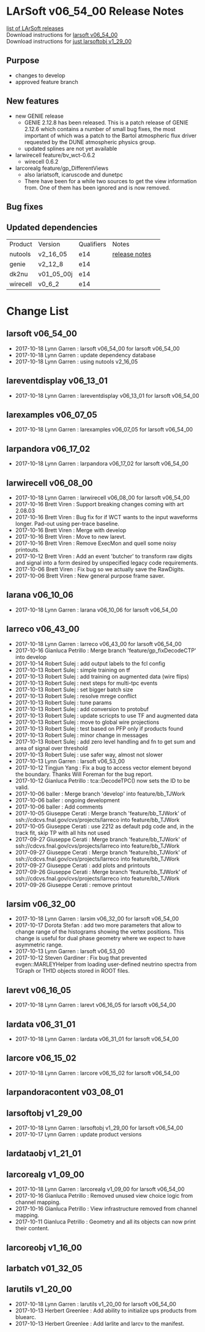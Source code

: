 # LArSoft v06_54_00 Release Notes



[list of LArSoft releases](LArSoft_release_list)  
Download instructions for [larsoft v06_54_00](https://scisoft.fnal.gov/scisoft/bundles/larsoft/v06_54_00/larsoft-v06_54_00.html)  
Download instructions for [just larsoftobj v1_29_00](https://scisoft.fnal.gov/scisoft/bundles/larsoftobj/v1_29_00/larsoftobj-v1_29_00.html)

## Purpose

-   changes to develop
-   approved feature branch

## New features

-   new GENIE release
    -   GENIE 2.12.8 has been released. This is a patch release of GENIE 2.12.6 which contains a number of small bug fixes, the most important of which was a patch to the Bartol atmospheric flux driver requested by the DUNE atmospheric physics group.
    -   updated splines are not yet available
-   larwirecell feature/bv_wct-0.6.2
    -   wirecell 0.6.2
-   larcorealg feature/gp_DifferentViews
    -   also lariatsoft, icaruscode and dunetpc
    -   There have been for a while two sources to get the view information from. One of them has been ignored and is now removed.

## Bug fixes

## Updated dependencies

|          |            |            |                                                             |                   |
|----------|------------|------------|-------------------------------------------------------------|-------------------|
| Product  | Version    | Qualifiers | Notes                                                       |                   |
| nutools  | v2_16_05   | e14        | [ release notes](https://cdcvs.fnal.gov/redmine/projects/nutools/wiki/NuTools_Release_Notes#nutools-v2_16_05-10162017 ) |
| genie    | v2_12_8    | e14        |                                                             |                   |
| dk2nu    | v01_05_00j | e14        |                                                             |                   |
| wirecell | v0_6_2    | e14        |                                                             |                   |

# Change List

## larsoft v06_54_00

-   2017-10-18 Lynn Garren : larsoft v06_54_00 for larsoft v06_54_00
-   2017-10-18 Lynn Garren : update dependency database
-   2017-10-18 Lynn Garren : using nutools v2_16_05

## lareventdisplay v06_13_01

-   2017-10-18 Lynn Garren : lareventdisplay v06_13_01 for larsoft v06_54_00

## larexamples v06_07_05

-   2017-10-18 Lynn Garren : larexamples v06_07_05 for larsoft v06_54_00

## larpandora v06_17_02

-   2017-10-18 Lynn Garren : larpandora v06_17_02 for larsoft v06_54_00

## larwirecell v06_08_00

-   2017-10-18 Lynn Garren : larwirecell v06_08_00 for larsoft v06_54_00
-   2017-10-16 Brett Viren : Support breaking changes coming with art 2.08.03
-   2017-10-16 Brett Viren : Bug fix for if WCT wants to the input waveforms longer. Pad-out using per-trace baseline.
-   2017-10-16 Brett Viren : Merge with develop
-   2017-10-16 Brett Viren : Move to new larevt.
-   2017-10-16 Brett Viren : Remove ExecMon and quell some noisy printouts.
-   2017-10-12 Brett Viren : Add an event 'butcher' to transform raw digits and signal into a form desired by unspecified legacy code requirements.
-   2017-10-06 Brett Viren : Fix bug so we actually save the RawDigits.
-   2017-10-06 Brett Viren : New general purpose frame saver.

## larana v06_10_06

-   2017-10-18 Lynn Garren : larana v06_10_06 for larsoft v06_54_00

## larreco v06_43_00

-   2017-10-18 Lynn Garren : larreco v06_43_00 for larsoft v06_54_00
-   2017-10-16 Gianluca Petrillo : Merge branch 'feature/gp_fixDecodeCTP' into develop
-   2017-10-14 Robert Sulej : add output labels to the fcl config
-   2017-10-13 Robert Sulej : simple training on tf
-   2017-10-13 Robert Sulej : add training on augmented data (wire flips)
-   2017-10-13 Robert Sulej : next steps for multi-tpc events
-   2017-10-13 Robert Sulej : set bigger batch size
-   2017-10-13 Robert Sulej : resolve mrege conflict
-   2017-10-13 Robert Sulej : tune params
-   2017-10-13 Robert Sulej : add conversion to protobuf
-   2017-10-13 Robert Sulej : update scricpts to use TF and augmented data
-   2017-10-13 Robert Sulej : move to global wire projections
-   2017-10-13 Robert Sulej : test based on PFP only if products found
-   2017-10-13 Robert Sulej : minor change in messages
-   2017-10-13 Robert Sulej : add zero level handling and fn to get sum and area of signal over threshold
-   2017-10-13 Robert Sulej : use safer way, almost not slower
-   2017-10-13 Lynn Garren : larsoft v06_53_00
-   2017-10-12 Tingjun Yang : Fix a bug to access vector element beyond the boundary. Thanks Will Foreman for the bug report.
-   2017-10-12 Gianluca Petrillo : tca::DecodeTPC() now sets the ID to be valid.
-   2017-10-06 baller : Merge branch 'develop' into feature/bb_TJWork
-   2017-10-06 baller : ongoing development
-   2017-10-06 baller : Add comments
-   2017-10-05 Giuseppe Cerati : Merge branch 'feature/bb_TJWork' of ssh://cdcvs.fnal.gov/cvs/projects/larreco into feature/bb_TJWork
-   2017-10-05 Giuseppe Cerati : use 2212 as default pdg code and, in the track fit, skip TP with all hits not used
-   2017-09-27 Giuseppe Cerati : Merge branch 'feature/bb_TJWork' of ssh://cdcvs.fnal.gov/cvs/projects/larreco into feature/bb_TJWork
-   2017-09-27 Giuseppe Cerati : Merge branch 'feature/bb_TJWork' of ssh://cdcvs.fnal.gov/cvs/projects/larreco into feature/bb_TJWork
-   2017-09-27 Giuseppe Cerati : add plots and printouts
-   2017-09-26 Giuseppe Cerati : Merge branch 'feature/bb_TJWork' of ssh://cdcvs.fnal.gov/cvs/projects/larreco into feature/bb_TJWork
-   2017-09-26 Giuseppe Cerati : remove printout

## larsim v06_32_00

-   2017-10-18 Lynn Garren : larsim v06_32_00 for larsoft v06_54_00
-   2017-10-17 Dorota Stefan : add two more parameters that allow to change range of the histograms showing the vertex positions. This change is useful for dual phase geometry where we expect to have asymmetric range.
-   2017-10-13 Lynn Garren : larsoft v06_53_00
-   2017-10-12 Steven Gardiner : Fix bug that prevented evgen::MARLEYHelper from loading user-defined neutrino spectra from TGraph or TH1D objects stored in ROOT files.

## larevt v06_16_05

-   2017-10-18 Lynn Garren : larevt v06_16_05 for larsoft v06_54_00

## lardata v06_31_01

-   2017-10-18 Lynn Garren : lardata v06_31_01 for larsoft v06_54_00

## larcore v06_15_02

-   2017-10-18 Lynn Garren : larcore v06_15_02 for larsoft v06_54_00

## larpandoracontent v03_08_01

## larsoftobj v1_29_00

-   2017-10-18 Lynn Garren : larsoftobj v1_29_00 for larsoft v06_54_00
-   2017-10-17 Lynn Garren : update product versions

## lardataobj v1_21_01

## larcorealg v1_09_00

-   2017-10-18 Lynn Garren : larcorealg v1_09_00 for larsoft v06_54_00
-   2017-10-16 Gianluca Petrillo : Removed unused view choice logic from channel mapping.
-   2017-10-16 Gianluca Petrillo : View infrastructure removed from channel mapping.
-   2017-10-11 Gianluca Petrillo : Geometry and all its objects can now print their content.

## larcoreobj v1_16_00

## larbatch v01_32_05

## larutils v1_20_00

-   2017-10-18 Lynn Garren : larutils v1_20_00 for larsoft v06_54_00
-   2017-10-13 Herbert Greenlee : Add ability to initialize ups products from bluearc.
-   2017-10-13 Herbert Greenlee : Add larlite and larcv to the manifest.
